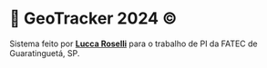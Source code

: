 # 📜 GeoTracker 2024 ©

Sistema feito por **[Lucca Roselli](https://www.instagram.com/luccaroselli/)** para o trabalho de PI da FATEC de Guaratinguetá, SP.

